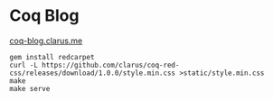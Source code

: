 # Coq Blog
[coq-blog.clarus.me](http://coq-blog.clarus.me/)

    gem install redcarpet
    curl -L https://github.com/clarus/coq-red-css/releases/download/1.0.0/style.min.css >static/style.min.css
    make
    make serve
